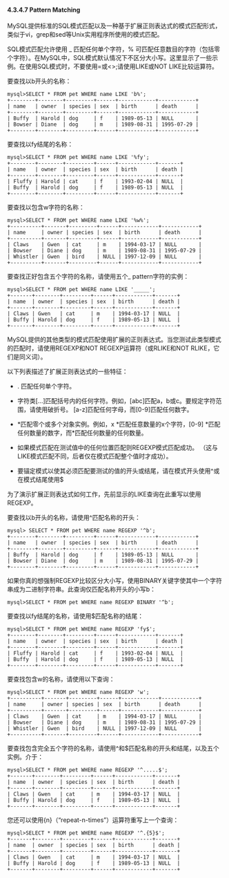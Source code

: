 #### 4.3.4.7 Pattern Matching

MySQL提供标准的SQL模式匹配以及一种基于扩展正则表达式的模式匹配形式，类似于vi，grep和sed等Unix实用程序所使用的模式匹配。

SQL模式匹配允许使用 \_ 匹配任何单个字符，% 可匹配任意数目的字符（包括零个字符）。在MySQL中，SQL模式默认情况下不区分大小写。这里显示了一些示例。在使用SQL模式时，不要使用=或&lt;&gt;;请使用LIKE或NOT LIKE比较运算符。

要查找以b开头的名称：

```
mysql>SELECT * FROM pet WHERE name LIKE 'b%';
+--------+--------+---------+------+------------+------------+
| name   | owner  | species | sex  | birth      | death      |
+--------+--------+---------+------+------------+------------+
| Buffy  | Harold | dog     | f    | 1989-05-13 | NULL       |
| Bowser | Diane  | dog     | m    | 1989-08-31 | 1995-07-29 |
+--------+--------+---------+------+------------+------------+
```

要查找以fy结尾的名称：

```
mysql>SELECT * FROM pet WHERE name LIKE '%fy';
+--------+--------+---------+------+------------+-------+
| name   | owner  | species | sex  | birth      | death |
+--------+--------+---------+------+------------+-------+
| Fluffy | Harold | cat     | f    | 1993-02-04 | NULL  |
| Buffy  | Harold | dog     | f    | 1989-05-13 | NULL  |
+--------+--------+---------+------+------------+-------+
```

要查找以包含w字符的名称：

```
mysql>SELECT * FROM pet WHERE name LIKE '%w%';
+----------+-------+---------+------+------------+------------+
| name     | owner | species | sex  | birth      | death      |
+----------+-------+---------+------+------------+------------+
| Claws    | Gwen  | cat     | m    | 1994-03-17 | NULL       |
| Bowser   | Diane | dog     | m    | 1989-08-31 | 1995-07-29 |
| Whistler | Gwen  | bird    | NULL | 1997-12-09 | NULL       |
+----------+-------+---------+------+------------+------------+
```

要查找正好包含五个字符的名称，请使用五个\_ pattern字符的实例：

```
mysql>SELECT * FROM pet WHERE name LIKE '_____';
+-------+--------+---------+------+------------+-------+
| name  | owner  | species | sex  | birth      | death |
+-------+--------+---------+------+------------+-------+
| Claws | Gwen   | cat     | m    | 1994-03-17 | NULL  |
| Buffy | Harold | dog     | f    | 1989-05-13 | NULL  |
+-------+--------+---------+------+------------+-------+
```

MySQL提供的其他类型的模式匹配使用扩展的正则表达式。当您测试此类型模式的匹配时，请使用REGEXP和NOT REGEXP运算符（或RLIKE和NOT RLIKE，它们是同义词）。

以下列表描述了扩展正则表达式的一些特征：

* . 匹配任何单个字符。
* 字符类\[...\]匹配括号内的任何字符。例如，\[abc\]匹配a，b或c。要规定字符范围，请使用破折号。 \[a-z\]匹配任何字母，而\[0-9\]匹配任何数字。

* \*匹配零个或多个对象实例。例如，x \*匹配任意数量的x个字符，\[0-9\] \*匹配任何数量的数字，而\*匹配任何数量的任何数量。

* 如果模式匹配在测试值中的任何位置匹配则REGEXP模式匹配成功。 （这与LIKE模式匹配不同，后者仅在模式匹配整个值时才成功）。

* 要锚定模式以使其必须匹配要测试的值的开头或结尾，请在模式开头使用^或在模式结尾使用$

为了演示扩展正则表达式如何工作，先前显示的LIKE查询在此重写以使用REGEXP。

要查找以b开头的名称，请使用^匹配名称的开头：

```
mysql> SELECT * FROM pet WHERE name REGEXP '^b';
+--------+--------+---------+------+------------+------------+
| name   | owner  | species | sex  | birth      | death      |
+--------+--------+---------+------+------------+------------+
| Buffy  | Harold | dog     | f    | 1989-05-13 | NULL       |
| Bowser | Diane  | dog     | m    | 1989-08-31 | 1995-07-29 |
+--------+--------+---------+------+------------+------------+
```

如果你真的想强制REGEXP比较区分大小写，使用BINARY关键字使其中一个字符串成为二进制字符串。此查询仅匹配名称开头的小写b：

```
mysql>SELECT * FROM pet WHERE name REGEXP BINARY '^b';
```

要查找以fy结尾的名称，请使用$匹配名称的结尾：

```
mysql>SELECT * FROM pet WHERE name REGEXP 'fy$';
+--------+--------+---------+------+------------+-------+
| name   | owner  | species | sex  | birth      | death |
+--------+--------+---------+------+------------+-------+
| Fluffy | Harold | cat     | f    | 1993-02-04 | NULL  |
| Buffy  | Harold | dog     | f    | 1989-05-13 | NULL  |
+--------+--------+---------+------+------------+-------+
```

要查找包含w的名称，请使用以下查询：

```
mysql>SELECT * FROM pet WHERE name REGEXP 'w';
+----------+-------+---------+------+------------+------------+
| name     | owner | species | sex  | birth      | death      |
+----------+-------+---------+------+------------+------------+
| Claws    | Gwen  | cat     | m    | 1994-03-17 | NULL       |
| Bowser   | Diane | dog     | m    | 1989-08-31 | 1995-07-29 |
| Whistler | Gwen  | bird    | NULL | 1997-12-09 | NULL       |
+----------+-------+---------+------+------------+------------+
```

要查找包含完全五个字符的名称，请使用^和$匹配名称的开头和结尾，以及五个实例。介于：

```
mysql>SELECT * FROM pet WHERE name REGEXP '^.....$';
+-------+--------+---------+------+------------+-------+
| name  | owner  | species | sex  | birth      | death |
+-------+--------+---------+------+------------+-------+
| Claws | Gwen   | cat     | m    | 1994-03-17 | NULL  |
| Buffy | Harold | dog     | f    | 1989-05-13 | NULL  |
+-------+--------+---------+------+------------+-------+
```

您还可以使用{n}（“repeat-n-times”）运算符重写上一个查询：

```
mysql>SELECT * FROM pet WHERE name REGEXP '^.{5}$';
+-------+--------+---------+------+------------+-------+
| name  | owner  | species | sex  | birth      | death |
+-------+--------+---------+------+------------+-------+
| Claws | Gwen   | cat     | m    | 1994-03-17 | NULL  |
| Buffy | Harold | dog     | f    | 1989-05-13 | NULL  |
+-------+--------+---------+------+------------+-------+
```



